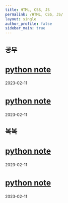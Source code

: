 ```yaml
---
title: HTML, CSS, JS
permalink: /HTML, CSS, JS/
layout: single
author_profile: false
sidebar_main: true
---
```



<style>
  .archive__item {
    clear: both;
    display: block;
    margin: 0;
    padding: 0;
  }
  .archive__item-title {
    font-size: 25px;
  }
  .archive__item p {
    font-size: 13px;
  }
</style>

<div>
  <h2>공부</h2>
  <article class="archive__item" itemscope="" itemtype="https://schema.org/CreativeWork">
    <h2 class="archive__item-title no_toc" itemprop="headline">
      <a href="/pythonnote/" rel="permalink">python note</a>
    </h2>
    <p class="page__meta">
      <span class="page__meta-date">
        <i class="far fa-calendar-alt" aria-hidden="true"></i>
        <time datetime="2023-02-11T00:00:00+09:00">2023-02-11</time>
      </span>
    </p>
  </article>
    <article class="archive__item" itemscope="" itemtype="https://schema.org/CreativeWork">
    <h2 class="archive__item-title no_toc" itemprop="headline">
      <a href="/pythonnote/" rel="permalink">python note</a>
    </h2>
    <p class="page__meta">
      <span class="page__meta-date">
        <i class="far fa-calendar-alt" aria-hidden="true"></i>
        <time datetime="2023-02-11T00:00:00+09:00">2023-02-11</time>
      </span>
    </p>
  </article>
</div>

## 복복

<article class="archive__item" itemscope="" itemtype="https://schema.org/CreativeWork">
    <h2 class="archive__item-title no_toc" itemprop="headline">
      <a href="/pythonnote/" rel="permalink">python note</a>
    </h2>
    <p class="page__meta">
      <span class="page__meta-date">
        <i class="far fa-calendar-alt" aria-hidden="true"></i>
        <time datetime="2023-02-11T00:00:00+09:00">2023-02-11</time>
      </span>
    </p>
  </article>

  <article class="archive__item" itemscope="" itemtype="https://schema.org/CreativeWork">
    <h2 class="archive__item-title no_toc" itemprop="headline">
      <a href="/pythonnote/" rel="permalink">python note</a>
    </h2>
    <p class="page__meta">
      <span class="page__meta-date">
        <i class="far fa-calendar-alt" aria-hidden="true"></i>
        <time datetime="2023-02-11T00:00:00+09:00">2023-02-11</time>
      </span>
    </p>
  </article>